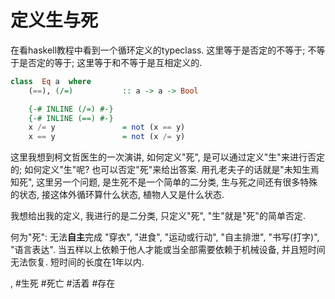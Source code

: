 # 定义生与死

在看haskell教程中看到一个循环定义的typeclass. 这里等于是否定的不等于; 不等于是否定的等于; 这里等于和不等于是互相定义的.

```hs
class  Eq a  where
    (==), (/=)           :: a -> a -> Bool

    {-# INLINE (/=) #-}
    {-# INLINE (==) #-}
    x /= y               = not (x == y)
    x == y               = not (x /= y)
```

这里我想到柯文哲医生的一次演讲, 如何定义"死", 是可以通过定义"生"来进行否定的; 如何定义"生"呢? 也可以否定"死"来给出答案. 用孔老夫子的话就是"未知生焉知死", 这里另一个问题, 是生死不是一个简单的二分类, 生与死之间还有很多特殊的状态, 接这体外循环算什么状态, 植物人又是什么状态.

我想给出我的定义, 我进行的是二分类, 只定义"死", "生"就是"死"的简单否定.

何为"死": 无法**自主**完成 "穿衣", "进食", "运动或行动", "自主排泄", "书写\(打字\)", "语言表达". 当五样以上依赖于他人才能或当全部需要依赖于机械设备, 并且短时间无法恢复. 短时间的长度在1年以内.

, #生死 #死亡 #活着 #存在

